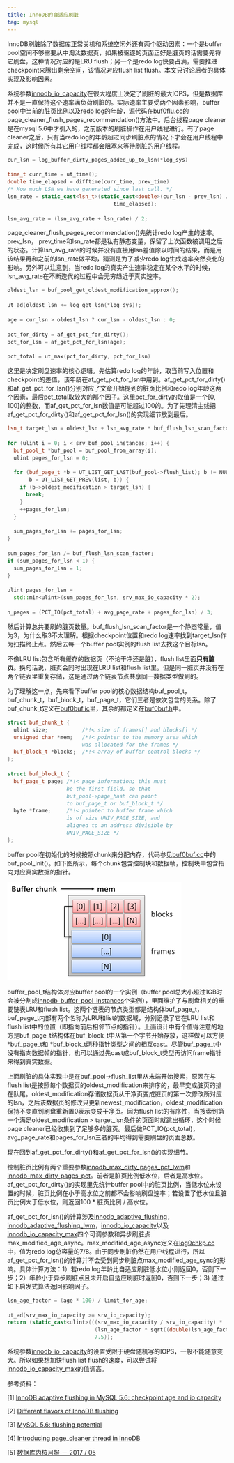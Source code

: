 ```yaml
---
title: InnoDB的自适应刷脏
tag: mysql
---
```


InnoDB刷脏除了数据库正常关机和系统空闲外还有两个驱动因素：一个是buffer pool空间不够需要从中淘汰数据页，如果被驱逐的页面正好是脏页的话需要先将它刷盘，这种情况对应的是LRU flush；另一个是redo log快要占满，需要推进checkpoint来腾出剩余空间，该情况对应flush list flush。本文只讨论后者的具体实现及影响因素。

系统参数[innodb_io_capacity](https://dev.mysql.com/doc/refman/8.0/en/innodb-parameters.html#sysvar_innodb_io_capacity)在很大程度上决定了刷脏的最大IOPS，但是数据库并不是一直保持这个速率满负荷刷脏的。实际速率主要受两个因素影响，buffer pool中当前的脏页比例以及redo log的年龄，源代码在[buf0flu.cc](https://github.com/flyingice/mysql-server/blob/8.0/storage/innobase/buf/buf0buf.cc)的page_cleaner_flush_pages_recommendation()方法中。后台线程page cleaner是在mysql 5.6中才引入的，之前版本的刷脏操作在用户线程进行。有了page cleaner之后，只有当redo log的年龄超过同步刷脏点的情况下才会在用户线程中完成，这时候所有其它用户线程都会阻塞来等待刷脏的用户线程。

```c++
cur_lsn = log_buffer_dirty_pages_added_up_to_lsn(*log_sys)

time_t curr_time = ut_time();
double time_elapsed = difftime(curr_time, prev_time)
/* How much LSN we have generated since last call. */
lsn_rate = static_cast<lsn_t>(static_cast<double>(cur_lsn - prev_lsn) /
                                  time_elapsed);

lsn_avg_rate = (lsn_avg_rate + lsn_rate) / 2;
```

page_cleaner_flush_pages_recommendation()先统计redo log产生的速率。prev_lsn， prev_time和lsn_rate都是私有静态变量，保留了上次函数被调用之后的状态。计算lsn_avg_rate的时候并没有直接用lsn差值除以时间的结果，而是用该结果再和之前的lsn_rate做平均，猜测是为了减少redo log生成速率突然变化的影响。另外可以注意到，当redo log的真实产生速率稳定在某个水平的时候，lsn_avg_rate在不断迭代的过程中会无穷趋近于真实速率。

```c++
oldest_lsn = buf_pool_get_oldest_modification_approx();

ut_ad(oldest_lsn <= log_get_lsn(*log_sys));

age = cur_lsn > oldest_lsn ? cur_lsn - oldest_lsn : 0;

pct_for_dirty = af_get_pct_for_dirty();
pct_for_lsn = af_get_pct_for_lsn(age);

pct_total = ut_max(pct_for_dirty, pct_for_lsn)
```

这里是决定刷盘速率的核心逻辑。先估算redo log的年龄，取当前写入位置和checkpoint的差值，该年龄在af_get_pct_for_lsn中用到。af_get_pct_for_dirty()和af_get_pct_for_lsn()分别对应了文章开始提到的脏页比例和redo log年龄这两个因素，最后pct_total取较大的那个因子。这里pct_for_dirty的取值是一个[0, 100]的整数，而af_get_pct_for_lsn数值是可能超过100的。为了先理清主线把af_get_pct_for_dirty()和af_get_pct_for_lsn()的实现细节放到最后。

```c++
lsn_t target_lsn = oldest_lsn + lsn_avg_rate * buf_flush_lsn_scan_factor;

for (ulint i = 0; i < srv_buf_pool_instances; i++) {
  buf_pool_t *buf_pool = buf_pool_from_array(i);
  ulint pages_for_lsn = 0;

  for (buf_page_t *b = UT_LIST_GET_LAST(buf_pool->flush_list); b != NULL;
       b = UT_LIST_GET_PREV(list, b)) {
    if (b->oldest_modification > target_lsn) {
      break;
    }
    ++pages_for_lsn;
  }

  sum_pages_for_lsn += pages_for_lsn;
}

sum_pages_for_lsn /= buf_flush_lsn_scan_factor;
if (sum_pages_for_lsn < 1) {
  sum_pages_for_lsn = 1;
}

ulint pages_for_lsn =
  std::min<ulint>(sum_pages_for_lsn, srv_max_io_capacity * 2);

n_pages = (PCT_IO(pct_total) + avg_page_rate + pages_for_lsn) / 3;
```

然后计算总共要刷的脏页数量。buf_flush_lsn_scan_factor是一个静态常量，值为3，为什么取3不太理解。根据checkpoint位置和redo log速率找到target_lsn作为扫描终止点。然后去每一个buffer pool实例的flush list去找这个目标lsn。

不像LRU list包含所有缓存的数据页（不论干净还是脏），flush list里面**只有脏页**。换句话说，脏页会同时出现在LRU list和flush list里。但是同一脏页并没有在两个链表里重复存储，这是通过两个链表节点共享同一数据类型做到的。

为了理解这一点，先来看下buffer pool的核心数据结构buf_pool_t，buf_chunk_t，buf_block_t，buf_page_t，它们三者是依次包含的关系。除了buf_chunk_t定义在[buf0buf.ic](https://github.com/flyingice/mysql-server/blob/8.0/storage/innobase/include/buf0buf.ic)里，其余的都定义在[buf0buf.h](https://github.com/flyingice/mysql-server/blob/8.0/storage/innobase/include/buf0buf.h)中。

```c++
struct buf_chunk_t {
  ulint size;           /*!< size of frames[] and blocks[] */
  unsigned char *mem;   /*!< pointer to the memory area which
                        was allocated for the frames */
  buf_block_t *blocks;  /*!< array of buffer control blocks */
};

struct buf_block_t {
  buf_page_t page; /*!< page information; this must
                   be the first field, so that
                   buf_pool->page_hash can point
                   to buf_page_t or buf_block_t */
  byte *frame;     /*!< pointer to buffer frame which
                   is of size UNIV_PAGE_SIZE, and
                   aligned to an address divisible by
                   UNIV_PAGE_SIZE */
};
```

buffer pool在初始化的时候按照chunk来分配内存，代码参见[buf0buf.cc](https://github.com/flyingice/mysql-server/blob/8.0/storage/innobase/buf/buf0buf.cc)中的buf_pool_init()。如下图所示，每个chunk包含控制块和数据帧，控制块中包含指向对应真实数据的指针。

![buffer chunk](https://raw.githubusercontent.com/flyingice/flyingice.github.io/master/img/buffer_chunk.png)

buffer_pool_t结构体对应buffer pool的一个实例（buffer pool总大小超过1GB时会被分割成[innodb_buffer_pool_instances](https://dev.mysql.com/doc/refman/8.0/en/innodb-parameters.html#sysvar_innodb_buffer_pool_instances)个实例），里面维护了与刷盘相关的重要链表LRU和flush list。这两个链表的节点类型都是结构体buf_page_t，buf_page_t内部有两个名称为LRU和list的数据域，分别记录了它在LRU list和flush list中的位置（即指向前后相邻节点的指针）。上面设计中有个值得注意的地方是buf_page_t结构体在buf_block_t中从第一个字节开始存放，这样做可以方便*buf_page_t和 *buf_block_t两种指针类型之间的相互cast。尽管buf_page_t中没有指向数据帧的指针，也可以通过先cast成buf_block_t类型再访问frame指针来得到真实数据。

上面刷脏的具体实现中是在buf_pool->flush_list里从末端开始搜索，原因在与flush list是按照每个数据页的oldest_modification来排序的，最早变成脏页的排在队尾。oldest_modification存储数据页从干净页变成脏页的第一次修改所对应的lsn，之后该数据页的修改只更新newest_modification，oldest_modification保持不变直到刷盘重新置0表示变成干净页。因为flush list的有序性，当搜索到第一个满足oldest_modification > target_lsn条件的页面时就跳出循环，这个时候page cleaner已经收集到了足够多的脏页。最后做PCT_IO(pct_total)，avg_page_rate和pages_for_lsn三者的平均得到需要刷盘的页面总数。

现在回到af_get_pct_for_dirty()和af_get_pct_for_lsn()的实现细节。

控制脏页比例有两个重要参数[innodb_max_dirty_pages_pct_lwm](https://dev.mysql.com/doc/refman/8.0/en/innodb-parameters.html#sysvar_innodb_max_dirty_pages_pct_lwm)和[innodb_max_dirty_pages_pct](https://dev.mysql.com/doc/refman/8.0/en/innodb-parameters.html#sysvar_innodb_max_dirty_pages_pct)。前者是脏页比例低水位，后者是高水位。af_get_pct_for_dirty()的实现里先统计buffer pool中的脏页比例，当低水位未设置的时候，脏页比例在小于高水位之前都不会影响刷盘速率；若设置了低水位且脏页比例大于低水位，则返回100 * 脏页比例 / 高水位。

af_get_pct_for_lsn()的计算涉及[innodb_adaptive_flushing](https://dev.mysql.com/doc/refman/8.0/en/innodb-parameters.html#sysvar_innodb_adaptive_flushing)，[innodb_adaptive_flushing_lwm](https://dev.mysql.com/doc/refman/8.0/en/innodb-parameters.html#sysvar_innodb_adaptive_flushing_lwm)，[innodb_io_capacity](https://dev.mysql.com/doc/refman/8.0/en/innodb-parameters.html#sysvar_innodb_io_capacity)以及[innodb_io_capacity_max](https://dev.mysql.com/doc/refman/8.0/en/innodb-parameters.html#sysvar_innodb_io_capacity_max)四个可调参数和异步刷脏点max_modified_age_async。max_modified_age_async定义在[log0chkp.cc](https://github.com/flyingice/mysql-server/blob/8.0/storage/innobase/log/log0chkp.cc)中，值为redo log总容量的7/8。由于同步刷脏仍然在用户线程进行，所以af_get_pct_for_lsn()的计算并不会受到同步刷脏点max_modified_age_sync的影响。具体计算方法：1）若redo log年龄比自适应刷脏低水位小则返回0，否则下一步；2）年龄小于异步刷脏点且未开启自适应刷脏时返回0，否则下一步；3) 通过如下启发式算法返回影响因子。

```c++
lsn_age_factor = (age * 100) / limit_for_age;

ut_ad(srv_max_io_capacity >= srv_io_capacity);
return (static_cast<ulint>(((srv_max_io_capacity / srv_io_capacity) *
                            (lsn_age_factor * sqrt((double)lsn_age_factor))) /
                            7.5));
```

系统参数[innodb_io_capacity](https://dev.mysql.com/doc/refman/8.0/en/innodb-parameters.html#sysvar_innodb_io_capacity)的设置受限于硬盘随机写的IOPS，一般不能随意变大。所以如果想加快flush list flush的速度，可以尝试将[innodb_io_capacity_max](https://dev.mysql.com/doc/refman/8.0/en/innodb-parameters.html#sysvar_innodb_io_capacity_max)的值调高。

参考资料：

[1] [InnoDB adaptive flushing in MySQL 5.6: checkpoint age and io capacity](https://www.percona.com/blog/2013/10/30/innodb-adaptive-flushing-in-mysql-5-6-checkpoint-age-and-io-capacity/)

[2] [Different flavors of InnoDB flushing](https://www.percona.com/blog/2011/01/13/different-flavors-of-innodb-flushing/)

[3] [MySQL 5.6: flushing potential](http://mysqlha.blogspot.com/2013/05/mysql-56-flushing-potential.html)

[4] [Introducing page_cleaner thread in InnoDB](https://web.archive.org/web/20160417094246/https://blogs.oracle.com/mysqlinnodb/entry/introducing_page_cleaner_thread_in)

[5] [数据库内核月报 － 2017 / 05](http://mysql.taobao.org/monthly/2017/05)